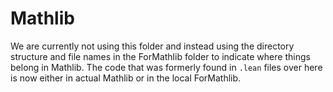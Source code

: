 # Mathlib

We are currently not using this folder and instead using the directory structure and file names in
the ForMathlib folder to indicate where things belong in Mathlib. The code that was formerly
found in `.lean` files over here is now either in actual Mathlib or in the local ForMathlib.
